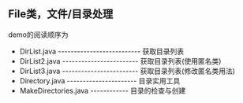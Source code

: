 ## File类，文件/目录处理
              
demo的阅读顺序为

+ DirList.java -------------------------- 获取目录列表
+ DirList2.java ------------------------ 获取目录列表(使用匿名类)
+ DirList3.java ------------------------ 获取目录列表(修改匿名类用法)
+ Directory.java ---------------------- 目录实用工具
+ MakeDirectories.java ------------ 目录的检查与创建